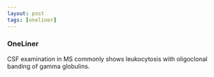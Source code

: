 ```yaml
---
layout: post
tags: [oneliner]
---
```



### OneLiner

CSF examination in MS commonly shows leukocytosis with oligoclonal banding of gamma globulins.
